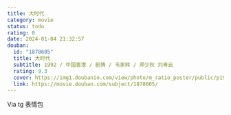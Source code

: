 ```yaml
---
title: 大时代
category: movie
status: todo
rating: 0
date: 2024-01-04 21:32:57
douban:
  id: "1878605"
  title: 大时代
  subtitle: 1992 / 中国香港 / 剧情 / 韦家辉 / 郑少秋 刘青云
  rating: 9.3
  cover: https://img1.doubanio.com/view/photo/m_ratio_poster/public/p1930386300.jpg
  link: https://movie.douban.com/subject/1878605/
---
```


Via tg 表情包